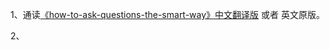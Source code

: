 1、通读[《how-to-ask-questions-the-smart-way》中文翻译版](https://github.com/ryanhanwu/How-To-Ask-Questions-The-Smart-Way/blob/master/README-zh_CN.md) 或者 英文原版。

2、